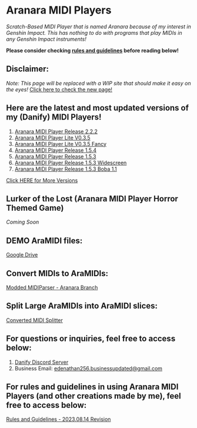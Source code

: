 # Aranara MIDI Players
*Scratch-Based MIDI Player that is named Aranara because of my interest in Genshin Impact. This has nothing to do with programs that play MIDIs in any Genshin Impact instruments!*

**Please consider checking [rules and guidelines](https://edenathan256.github.io/aranara-midi-player-sb3/guidelines) before reading below!**

## Disclaimer:
*Note: This page will be replaced with a WIP site that should make it easy on the eyes!*
[Click here to check the new page!](https://edenathan256.github.io/aranara-midi-player-sb3/main/index.html)

## Here are the latest and most updated versions of my (Danify) MIDI Players!

1. [Aranara MIDI Player Release 2.2.2](https://edenathan256.github.io/aranara-midi-player-sb3/Aranara%20MIDI%20Player%202.2.2.html)
2. [Aranara MIDI Player Lite V0.3.5](https://edenathan256.github.io/aranara-midi-player-sb3/Aranara%20MIDI%20Player%20Lite%20v0.3.5.html)
3. [Aranara MIDI Player Lite V0.3.5 Fancy](https://edenathan256.github.io/aranara-midi-player-sb3/Aranara%20MIDI%20Player%20Lite%20v0.3.5%20-%20Fancy.html)
4. [Aranara MIDI Player Release 1.5.4](https://edenathan256.github.io/aranara-midi-player-sb3/Aranara%20MIDI%20Player%20R1.5.4.html)
5. [Aranara MIDI Player Release 1.5.3](https://edenathan256.github.io/aranara-midi-player-sb3/Aranara%20MIDI%20Player%20R1.5.3.html)
6. [Aranara MIDI Player Release 1.5.3 Widescreen](https://edenathan256.github.io/aranara-midi-player-sb3/Aranara%20MIDI%20Player%20R1.5.3W.html)
7. [Aranara MIDI Player Release 1.5.3 Boba 1.1](edenathan256.github.io/aranara-midi-player-sb3/Aranara%20MP%201.5.3%20Boba%201.1.html)

[Click HERE for More Versions](https://edenathan256.github.io/aranara-midi-player-sb3/versions)

## Lurker of the Lost (Aranara MIDI Player Horror Themed Game)
*Coming Soon*

## DEMO AraMIDI files:
[Google Drive](https://drive.google.com/drive/folders/1Ht0WPEoPuxhSwv7b2HEnBm-p9hyN0S-S?usp=sharing)

## Convert MIDIs to AraMIDIs:
[Modded MIDIParser - Aranara Branch](https://github.com/Edenathan256/MidiParser/releases/tag/build-23.07.14)

## Split Large AraMIDIs into AraMIDI slices:
[Converted MIDI Splitter](https://github.com/Edenathan256/PythonConvertedMIDISplitter)

## For questions or inquiries, feel free to access below:
1. [Danify Discord Server](https://discord.gg/kTD8y6YDjJ) 
2. Business Email: edenathan256.businessupdated@gmail.com

## For rules and guidelines in using Aranara MIDI Players (and other creations made by me), feel free to access below:
[Rules and Guidelines - 2023.08.14 Revision](https://edenathan256.github.io/aranara-midi-player-sb3/guidelines)
